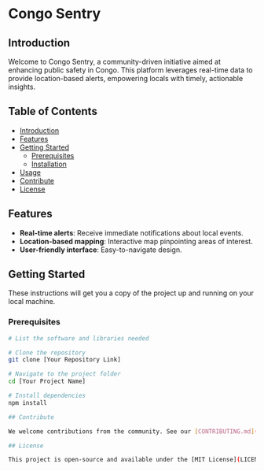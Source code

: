 # Congo Sentry

## Introduction

Welcome to Congo Sentry, a community-driven initiative aimed at enhancing public safety in Congo. This platform leverages real-time data to provide location-based alerts, empowering locals with timely, actionable insights.

## Table of Contents
- [Introduction](#introduction)
- [Features](#features)
- [Getting Started](#getting-started)
  - [Prerequisites](#prerequisites)
  - [Installation](#installation)
- [Usage](#usage)
- [Contribute](#contribute)
- [License](#license)

## Features

- **Real-time alerts**: Receive immediate notifications about local events.
- **Location-based mapping**: Interactive map pinpointing areas of interest.
- **User-friendly interface**: Easy-to-navigate design.

## Getting Started

These instructions will get you a copy of the project up and running on your local machine.

### Prerequisites

```bash
# List the software and libraries needed

# Clone the repository
git clone [Your Repository Link]

# Navigate to the project folder
cd [Your Project Name]

# Install dependencies
npm install

## Contribute

We welcome contributions from the community. See our [CONTRIBUTING.md](CONTRIBUTING.md) file for more details.

## License

This project is open-source and available under the [MIT License](LICENSE).

